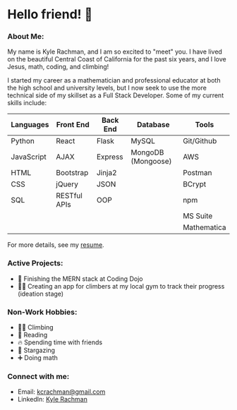# Hello friend! 👋

### About Me:
My name is Kyle Rachman, and I am so excited to "meet" you. I have lived on the beautiful Central Coast of California for the past six years, and I love Jesus, math, coding, and climbing!

I started my career as a mathematician and professional educator at both the high school and university levels, but I now seek to use the more technical side of my skillset as a Full Stack Developer. Some of my current skills include:

| Languages | Front End | Back End | Database | Tools |
|-----------|-----------|----------|----------|----------|
| Python | React | Flask | MySQL | Git/Github |
| JavaScript | AJAX | Express | MongoDB (Mongoose) | AWS |
| HTML | Bootstrap | Jinja2 | | Postman |
| CSS | jQuery | JSON | | BCrypt |
| SQL | RESTful APIs | OOP | | npm |
| | | | | MS Suite |
| | | | | Mathematica |

For more details, see my [resume](https://drive.google.com/file/d/1Q98KLwEXkBorhx7KFSl6L0-63JhAwfUd/view?usp=sharing).

### Active Projects:
- 🥷 Finishing the MERN stack at Coding Dojo
- 🧗‍♂️ Creating an app for climbers at my local gym to track their progress (ideation stage)

### Non-Work Hobbies:
- 🧗‍♂️ Climbing
- 📖 Reading
- 🔥 Spending time with friends
- 🌟 Stargazing
- ➕ Doing math

### Connect with me:
- Email: [kcrachman@gmail.com](mailto:kcrachman@gmail.com)
- LinkedIn: [Kyle Rachman](https://www.linkedin.com/in/kyle-rachman/)


<!--
**Kyle-Rachman/kyle-rachman** is a ✨ _special_ ✨ repository because its `README.md` (this file) appears on your GitHub profile.

Here are some ideas to get you started:

- 🔭 I’m currently working on ...
- 🌱 I’m currently learning ...
- 👯 I’m looking to collaborate on ...
- 🤔 I’m looking for help with ...
- 💬 Ask me about ...
- 📫 How to reach me: ...
- 😄 Pronouns: ...
- ⚡ Fun fact: ...
-->
